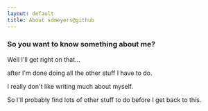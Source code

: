 ```yaml
---
layout: default
title: About sdmeyers@github
---
```


<h3>So you want to know something about me?</h3>

Well I'll get right on that...

after I'm done doing all the other stuff I have to do.

I really don't like writing much about myself.

So I'll probably find lots of other stuff to do before I get back to this.
